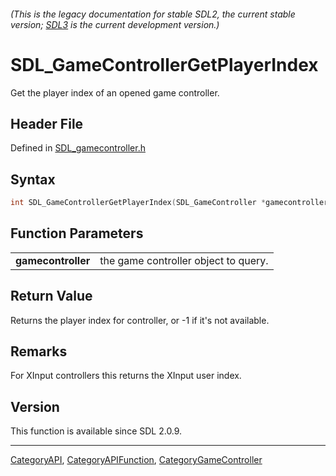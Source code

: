 ###### (This is the legacy documentation for stable SDL2, the current stable version; [SDL3](https://wiki.libsdl.org/SDL3/) is the current development version.)
# SDL_GameControllerGetPlayerIndex

Get the player index of an opened game controller.

## Header File

Defined in [SDL_gamecontroller.h](https://github.com/libsdl-org/SDL/blob/SDL2/include/SDL_gamecontroller.h)

## Syntax

```c
int SDL_GameControllerGetPlayerIndex(SDL_GameController *gamecontroller);

```

## Function Parameters

|                        |                                      |
| ---------------------- | ------------------------------------ |
| **gamecontroller**     | the game controller object to query. |

## Return Value

Returns the player index for controller, or -1 if it's not available.

## Remarks

For XInput controllers this returns the XInput user index.

## Version

This function is available since SDL 2.0.9.

----
[CategoryAPI](CategoryAPI), [CategoryAPIFunction](CategoryAPIFunction), [CategoryGameController](CategoryGameController)


